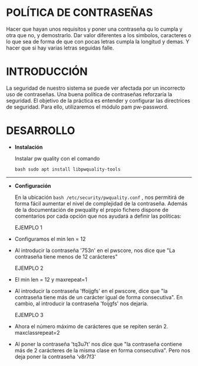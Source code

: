 # POLÍTICA DE CONTRASEÑAS

Hacer que hayan unos requisitos y poner una contraseña qu lo cumpla y otra que no, y demostrarlo. Dar valor diferentes a los simbolos, caracteres o lo que sea de forma de que con pocas letras cumpla la longitud y demas. Y hacer que si hay varias letras seguidas falle.

# INTRODUCCIÓN
La seguridad de nuestro sistema se puede ver afectada por un incorrecto uso de contraseñas. Una buena política de contraseñas reforzaría la seguridad. El objetivo de la práctica es entender y configurar las directrices de seguridad. Para ello, utilizaremos el módulo pam pw-password.

# DESARROLLO

- **Instalación**
  
    Instalar pw quality con el comando

    ```bash sudo apt install libpwquality-tools```

    

---
- **Configuración**
  
   En la ubicación ```bash /etc/security/pwquality.conf``` , nos permitirá de forma fácil aumentar el nivel de complejidad de la contraseña. Además de la documentación de pwquality el propio fichero dispone de comentarios por cada opción que nos ayudará a definir las políticas: 

    EJEMPLO 1
 - Configuramos el min len = 12
 - Al introducir la contraseña '753n' en el pwscore, nos dice que "La contraseña tiene menos de 12 carácteres"

    EJEMPLO 2
 - El min len = 12 y maxrepeat=1
 - Al introducir la contraseña 'ffoijgfs' en el pwscore, dice que "la contraseña tiene más de un carácter igual de forma consecutiva". En cambio, al introducir la contraseña 'foijgfs' nos dejaría.

    EJEMPLO 3
 - Ahora el número máximo de carácteres que se repiten serán 2. maxclassrepeat=2
 -  Al poner la contraseña 'tq3u7t' nos dice que "la contraseña contiene más de 2 carácteres de la misma clase en forma consecutiva". Pero nos deja poner la contraseña 'v8r7f3'


